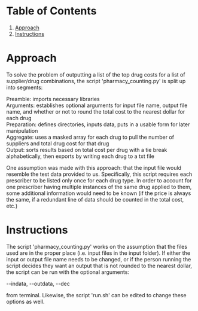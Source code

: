 # Table of Contents
1. [Approach](README.md#approach)
2. [Instructions](README.md#instructions)

# Approach

To solve the problem of outputting a list of the top drug costs for a list of supplier/drug combinations, the script 'pharmacy_counting.py' is split up into segments:

Preamble: imports necessary libraries  
Arguments: establishes optional arguments for input file name, output file name, and whether or not to round the total cost to the nearest dollar for each drug  
Preparation: defines directories, inputs data, puts in a usable form for later manipulation  
Aggregate: uses a masked array for each drug to pull the number of suppliers and total drug cost for that drug  
Output: sorts results based on total cost per drug with a tie break alphabetically, then exports by writing each drug to a txt file  

One assumption was made with this approach: that the input file would resemble the test data provided to us. Specifically, this script requires each prescriber to be listed only once for each drug type. In order to account for one prescriber having multiple instances of the same drug applied to them, some additional information would need to be known (if the price is always the same, if a redundant line of data should be counted in the total cost, etc.)

# Instructions

The script 'pharmacy_counting.py' works on the assumption that the files used are in the proper place (i.e. input files in the input folder). If either the input or output file name needs to be changed, or if the person running the script decides they want an output that is not rounded to the nearest dollar, the script can be run with the optional arguments:  

--indata, --outdata, --dec  

from terminal. Likewise, the script 'run.sh' can be edited to change these options as well.
